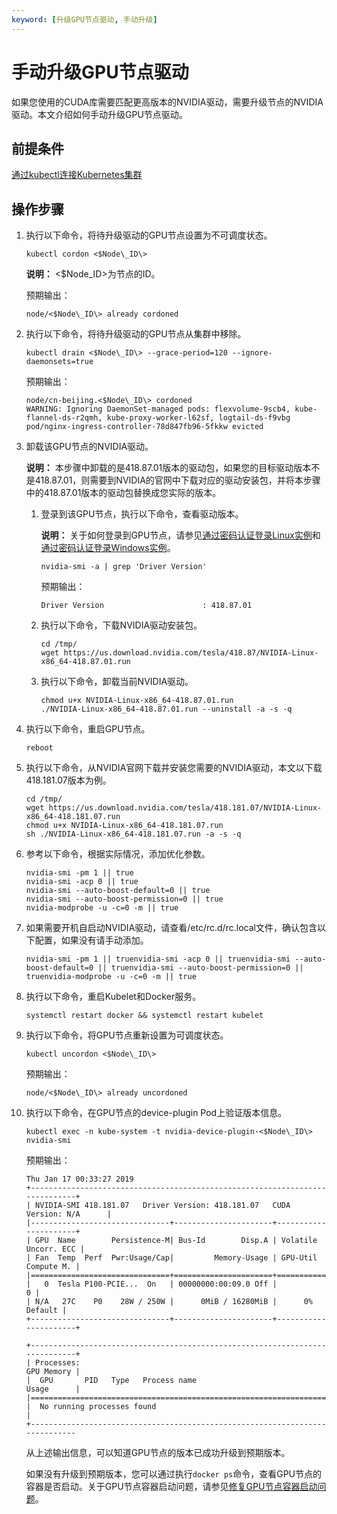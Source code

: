 ```yaml
---
keyword: [升级GPU节点驱动, 手动升级]
---
```


# 手动升级GPU节点驱动

如果您使用的CUDA库需要匹配更高版本的NVIDIA驱动，需要升级节点的NVIDIA驱动。本文介绍如何手动升级GPU节点驱动。

## 前提条件

[通过kubectl连接Kubernetes集群](/cn.zh-CN/Kubernetes集群用户指南/集群/连接集群/通过kubectl连接Kubernetes集群.md)

## 操作步骤

1.  执行以下命令，将待升级驱动的GPU节点设置为不可调度状态。

    ```
    kubectl cordon <$Node\_ID\>
    ```

    **说明：** <$Node\_ID\>为节点的ID。

    预期输出：

    ```
    node/<$Node\_ID\> already cordoned
    ```

2.  执行以下命令，将待升级驱动的GPU节点从集群中移除。

    ```
    kubectl drain <$Node\_ID\> --grace-period=120 --ignore-daemonsets=true
    ```

    预期输出：

    ```
    node/cn-beijing.<$Node\_ID\> cordoned
    WARNING: Ignoring DaemonSet-managed pods: flexvolume-9scb4, kube-flannel-ds-r2qmh, kube-proxy-worker-l62sf, logtail-ds-f9vbg
    pod/nginx-ingress-controller-78d847fb96-5fkkw evicted
    ```

3.  卸载该GPU节点的NVIDIA驱动。

    **说明：** 本步骤中卸载的是418.87.01版本的驱动包，如果您的目标驱动版本不是418.87.01，则需要到NVIDIA的官网中下载对应的驱动安装包，并将本步骤中的418.87.01版本的驱动包替换成您实际的版本。

    1.  登录到该GPU节点，执行以下命令，查看驱动版本。

        **说明：** 关于如何登录到GPU节点，请参见[通过密码认证登录Linux实例](/cn.zh-CN/实例/连接实例/使用VNC连接实例/通过密码认证登录Linux实例.md)和[通过密码认证登录Windows实例](/cn.zh-CN/实例/连接实例/使用VNC连接实例/通过密码认证登录Windows实例.md)。

        ```
        nvidia-smi -a | grep 'Driver Version'
        ```

        预期输出：

        ```
        Driver Version                      : 418.87.01
        ```

    2.  执行以下命令，下载NVIDIA驱动安装包。

        ```
        cd /tmp/
        wget https://us.download.nvidia.com/tesla/418.87/NVIDIA-Linux-x86_64-418.87.01.run
        ```

    3.  执行以下命令，卸载当前NVIDIA驱动。

        ```
        chmod u+x NVIDIA-Linux-x86_64-418.87.01.run
        ./NVIDIA-Linux-x86_64-418.87.01.run --uninstall -a -s -q
        ```

4.  执行以下命令，重启GPU节点。

    ```
    reboot
    ```

5.  执行以下命令，从NVIDIA官网下载并安装您需要的NVIDIA驱动，本文以下载418.181.07版本为例。

    ```
    cd /tmp/
    wget https://us.download.nvidia.com/tesla/418.181.07/NVIDIA-Linux-x86_64-418.181.07.run
    chmod u+x NVIDIA-Linux-x86_64-418.181.07.run
    sh ./NVIDIA-Linux-x86_64-418.181.07.run -a -s -q
    ```

6.  参考以下命令，根据实际情况，添加优化参数。

    ```
    nvidia-smi -pm 1 || true
    nvidia-smi -acp 0 || true
    nvidia-smi --auto-boost-default=0 || true
    nvidia-smi --auto-boost-permission=0 || true
    nvidia-modprobe -u -c=0 -m || true
    ```

7.  如果需要开机自启动NVIDIA驱动，请查看/etc/rc.d/rc.local文件，确认包含以下配置，如果没有请手动添加。

    ```
    nvidia-smi -pm 1 || truenvidia-smi -acp 0 || truenvidia-smi --auto-boost-default=0 || truenvidia-smi --auto-boost-permission=0 || truenvidia-modprobe -u -c=0 -m || true
    ```

8.  执行以下命令，重启Kubelet和Docker服务。

    ```
    systemctl restart docker && systemctl restart kubelet
    ```

9.  执行以下命令，将GPU节点重新设置为可调度状态。

    ```
    kubectl uncordon <$Node\_ID\>
    ```

    预期输出：

    ```
    node/<$Node\_ID\> already uncordoned
    ```

10. 执行以下命令，在GPU节点的device-plugin Pod上验证版本信息。

    ```
    kubectl exec -n kube-system -t nvidia-device-plugin-<$Node\_ID\> nvidia-smi
    ```

    预期输出：

    ```
    Thu Jan 17 00:33:27 2019
    +-----------------------------------------------------------------------------+
    | NVIDIA-SMI 418.181.07   Driver Version: 418.181.07   CUDA Version: N/A      |
    |-------------------------------+----------------------+----------------------+
    | GPU  Name        Persistence-M| Bus-Id        Disp.A | Volatile Uncorr. ECC |
    | Fan  Temp  Perf  Pwr:Usage/Cap|         Memory-Usage | GPU-Util  Compute M. |
    |===============================+======================+======================|
    |   0  Tesla P100-PCIE...  On   | 00000000:00:09.0 Off |                    0 |
    | N/A   27C    P0    28W / 250W |      0MiB / 16280MiB |      0%      Default |
    +-------------------------------+----------------------+----------------------+
    
    +-----------------------------------------------------------------------------+
    | Processes:                                                       GPU Memory |
    |  GPU       PID   Type   Process name                             Usage      |
    |=============================================================================|
    |  No running processes found                                                 |
    +-----------------------------------------------------------------------------
    ```

    从上述输出信息，可以知道GPU节点的版本已成功升级到预期版本。

    如果没有升级到预期版本，您可以通过执行`docker ps`命令，查看GPU节点的容器是否启动。关于GPU节点容器启动问题，请参见[修复GPU节点容器启动问题]()。


